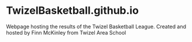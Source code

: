 # TwizelBasketball.github.io
Webpage hosting the results of the Twizel Basketball League. Created and hosted by Finn McKinley from Twizel Area School
